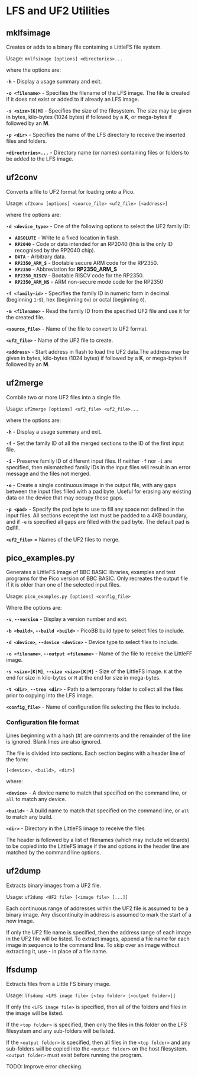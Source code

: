 # LFS and UF2 Utilities

## mklfsimage

Creates or adds to a binary file containing a LittleFS file system.

Usage: `mklfsimage [options] <directories>...`

where the options are:

**`-h`** - Display a usage summary and exit.

**`-o <filename>`** - Specifies the filename of the LFS image. The file
is created if it does not exist or added to if already an LFS image.

**`-s <size>[K|M]`** - Specifies the size of the filesystem. The size may
be given in bytes, kilo-bytes (1024 bytes) if followed by a **K**, or
mega-bytes if followed by an **M**.

**`-p <dir>`** - Specifies the name of the LFS directory to receive the
inserted files and folders.

**`<directories>...`** - Directory name (or names) containing files or
folders to be added to the LFS image.

## uf2conv

Converts a file to UF2 format for loading onto a Pico.

Usage: `uf2conv [options] <source_file> <uf2_file> [<address>]`

where the options are:

**`-d <device_type>`** - One of the following options to select the UF2
family ID:

* **`ABSOLUTE`** - Write to a fixed location in flash.
* **`RP2040`** - Code or data intended for an RP2040 (this is the only
ID recognised by the RP2040 chip).
* **`DATA`** - Arbitrary data.
* **`RP2350_ARM_S`** - Bootable secure ARM code for the RP2350.
* **`RP2350`** - Abbreviation for **RP2350_ARM_S**
* **`RP2350_RISCV`** - Bootable RISCV code for the RP2350.
* **`RP2350_ARM_NS`** - ARM non-secure mode code for the RP2350

**`-f <family-id>`** - Specifies the family ID in numeric form in decimal
(beginning `1`-`9`), hex (beginning `0x`) or octal (beginning `0`).

**`-m <filename>`** - Read the family ID from the specified UF2 file and
use it for the created file.

**`<source_file>`** - Name of the file to convert to UF2 format.

**`<uf2_file>`** - Name of the UF2 file to create.

**`<address>`** - Start address in flash to load the UF2 data.The address may
be given in bytes, kilo-bytes (1024 bytes) if followed by a **K**, or
mega-bytes if followed by an **M**.

## uf2merge

Combile two or more UF2 files into a single file.

Usage: `uf2merge [options] <uf2_file> <uf2_file>...`

where the options are:

**`-h`** - Display a usage summary and exit.

**`-f`** - Set the family ID of all the merged sections to the ID of the first
input file.

**`-i`** - Preserve family ID of different input files. If neither `-f` nor `-i`
are specified, then mismatched family IDs in the input files will result in an
error message and the files not merged.

**`-e`** - Create a single continuous image in the output file, with any gaps between
the input files filled with a pad byte. Useful for erasing any existing data on the
device that may occupy these gaps.

**`-p <pad>`** - Specify the pad byte to use to fill any space not defined in the
input files. All sections except the last must be padded to a 4KB boundary, and
if `-e` is specified all gaps are filled with the pad byte. The default pad is 0xFF.

**`<uf2_file>`** = Names of the UF2 files to merge.

## pico_examples.py

Generates a LittleFS image of BBC BASIC libraries, examples and test programs for
the Pico version of BBC BASIC. Only recreates the output file if it is older than
one of the selected input files.

Usage: `pico_examples.py [options] <config_file>`

Where the options are:

**`-v`**, **`--version`** - Display a version number and exit.

**`-b <build>`**, **`--build <build>`** - PicoBB build type to select files to include.

**`-d <device>`**, **`--device <device>`** - Device type to select files to include.

**`-o <filename>`**, **`--output <filename>`** - Name of the file to receive the LittleFF
image.

**`-s <size>[K|M]`**, **`--size <size>[K|M]`** - Size of the LittleFS image. `K` at the
end for size in kilo-bytes or `M` at the end for size in mega-bytes.

**`-t <dir>`**, **`--tree <dir>`** - Path to a temporary folder to collect all the files
prior to copying into the LFS image.

**`<config_file>`** - Name of configuration file selecting the files to include.

### Configuration file format

Lines beginning with a hash (#) are comments and the remainder of the line is ignored.
Blank lines are also ignored.

The file is divided into sections. Each section begins with a header line of the form:

````
[<device>, <build>, <dir>]
````

where:

**`<device>`** - A device name to match that specified on the command line, or `all` to
match any device.

**`<build>`** - A build name to match that specified on the command line, or `all` to
match any build.

**`<dir>`** - Directory in the LittleFS image to receive the files

The header is followed by a list of filenames (which may include wildcards) to be
copied into the LittleFS image if the <device> and <build> options in the header
line are matched by the command line options.

## uf2dump

Extracts binary images from a UF2 file.

Usage: `uf2dump <UF2 file> [<image file> [...]]`

Each continuous range of addresses within the UF2 file is assumed to be a binary image.
Any discontinuity in address is assumed to mark the start of a new image.

If only the UF2 file name is specified, then the address range of each image in the UF2
file will be listed. To extract images, append a file name for each image in sequence to
the command line. To skip over an image without extracting it, use **-** in place of a
file name.

## lfsdump

Extracts files from a Little FS binary image.

Usage: `lfsdump <LFS image file> [<top folder> [<output folder>]]`

If only the `<LFS image file>` is specified, then all of the folders and files in the image
will be listed.

If the `<top folder>` is specified, then only the files in this folder on the LFS filesystem
and any sub-folders will be listed.

If the `<output folder>` is specified, then all files in the `<top folder>` and any sub-folders
will be copied into the `<output folder>` on the host filesystem. `<output folder>` must exist
before running the program.

TODO: Improve error checking.
